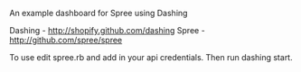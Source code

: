 An example dashboard for Spree using Dashing

Dashing - http://shopify.github.com/dashing
Spree   - http://github.com/spree/spree

To use edit spree.rb and add in your api credentials. Then run dashing start.